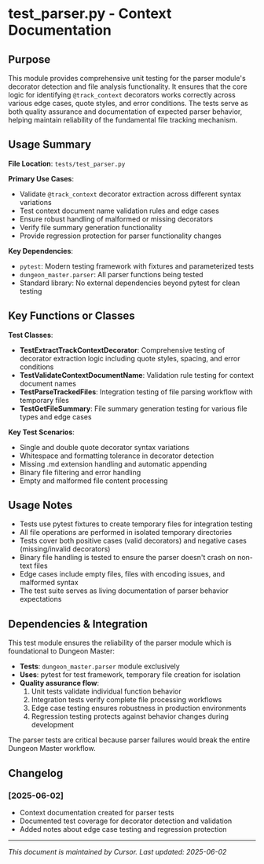 # test_parser.py - Context Documentation

## Purpose

This module provides comprehensive unit testing for the parser module's decorator detection and file analysis functionality. It ensures that the core logic for identifying `@track_context` decorators works correctly across various edge cases, quote styles, and error conditions. The tests serve as both quality assurance and documentation of expected parser behavior, helping maintain reliability of the fundamental file tracking mechanism.

## Usage Summary

**File Location**: `tests/test_parser.py`

**Primary Use Cases**:

- Validate `@track_context` decorator extraction across different syntax variations
- Test context document name validation rules and edge cases
- Ensure robust handling of malformed or missing decorators
- Verify file summary generation functionality
- Provide regression protection for parser functionality changes

**Key Dependencies**:

- `pytest`: Modern testing framework with fixtures and parameterized tests
- `dungeon_master.parser`: All parser functions being tested
- Standard library: No external dependencies beyond pytest for clean testing

## Key Functions or Classes

**Test Classes**:

- **TestExtractTrackContextDecorator**: Comprehensive testing of decorator extraction logic including quote styles, spacing, and error conditions
- **TestValidateContextDocumentName**: Validation rule testing for context document names
- **TestParseTrackedFiles**: Integration testing of file parsing workflow with temporary files
- **TestGetFileSummary**: File summary generation testing for various file types and edge cases

**Key Test Scenarios**:

- Single and double quote decorator syntax variations
- Whitespace and formatting tolerance in decorator detection
- Missing .md extension handling and automatic appending
- Binary file filtering and error handling
- Empty and malformed file content processing

## Usage Notes

- Tests use pytest fixtures to create temporary files for integration testing
- All file operations are performed in isolated temporary directories
- Tests cover both positive cases (valid decorators) and negative cases (missing/invalid decorators)
- Binary file handling is tested to ensure the parser doesn't crash on non-text files
- Edge cases include empty files, files with encoding issues, and malformed syntax
- The test suite serves as living documentation of parser behavior expectations

## Dependencies & Integration

This test module ensures the reliability of the parser module which is foundational to Dungeon Master:

- **Tests**: `dungeon_master.parser` module exclusively
- **Uses**: pytest for test framework, temporary file creation for isolation
- **Quality assurance flow**:
  1. Unit tests validate individual function behavior
  2. Integration tests verify complete file processing workflows
  3. Edge case testing ensures robustness in production environments
  4. Regression testing protects against behavior changes during development

The parser tests are critical because parser failures would break the entire Dungeon Master workflow.

## Changelog

### [2025-06-02]

- Context documentation created for parser tests
- Documented test coverage for decorator detection and validation
- Added notes about edge case testing and regression protection

---

_This document is maintained by Cursor. Last updated: 2025-06-02_
